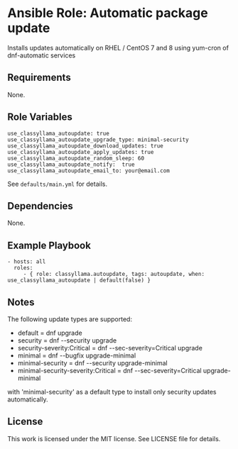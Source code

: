 # Ansible Role: Automatic package update

Installs updates automatically on RHEL / CentOS 7 and 8 using yum-cron of dnf-automatic services

## Requirements

None.

## Role Variables

    use_classyllama_autoupdate: true
    use_classyllama_autoupdate_upgrade_type: minimal-security
    use_classyllama_autoupdate_download_updates: true
    use_classyllama_autoupdate_apply_updates: true
    use_classyllama_autoupdate_random_sleep: 60
    use_classyllama_autoupdate_notify:  true
    use_classyllama_autoupdate_email_to: your@email.com

See `defaults/main.yml` for details.

## Dependencies

None.

## Example Playbook

    - hosts: all
      roles:
         - { role: classyllama.autoupdate, tags: autoupdate, when: use_classyllama_autoupdate | default(false) }

## Notes

The following update types are supported:

  - default                            = dnf upgrade
  - security                           = dnf --security upgrade
  - security-severity:Critical         = dnf --sec-severity=Critical upgrade
  - minimal                            = dnf --bugfix upgrade-minimal
  - minimal-security                   = dnf --security upgrade-minimal
  - minimal-security-severity:Critical = dnf --sec-severity=Critical upgrade-minimal

with 'minimal-security' as a default type to install only security updates automatically.

## License

This work is licensed under the MIT license. See LICENSE file for details.

